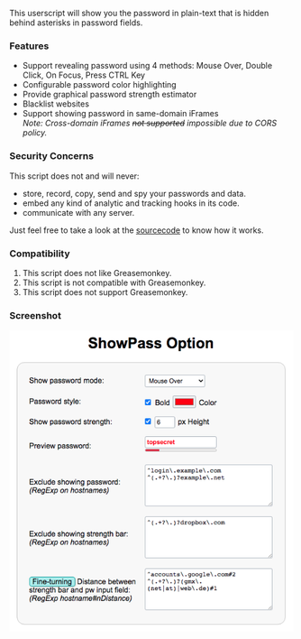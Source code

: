This userscript will show you the password in plain-text that is hidden behind asterisks in password fields.

### Features

- Support revealing password using 4 methods: Mouse Over, Double Click, On Focus, Press CTRL Key
- Configurable password color highlighting
- Provide graphical password strength estimator
- Blacklist websites
- Support showing password in same-domain iFrames <br/>
*Note: Cross-domain iFrames ~~not supported~~ impossible due to CORS policy.*

### Security Concerns

This script does not and will never:
- store, record, copy, send and spy your passwords and data.
- embed any kind of analytic and tracking hooks in its code.
- communicate with any server.<br/>

Just feel free to take a look at the [sourcecode](https://github.com/bitst0rm-pub/ShowPass/) to know how it works.

### Compatibility

1. This script does not like Greasemonkey.
2. This script is not compatible with Greasemonkey.
3. This script does not support Greasemonkey.

### Screenshot

![ShowPass](https://github.com/bitst0rm-pub/ShowPass/raw/master/screenshot.png)
